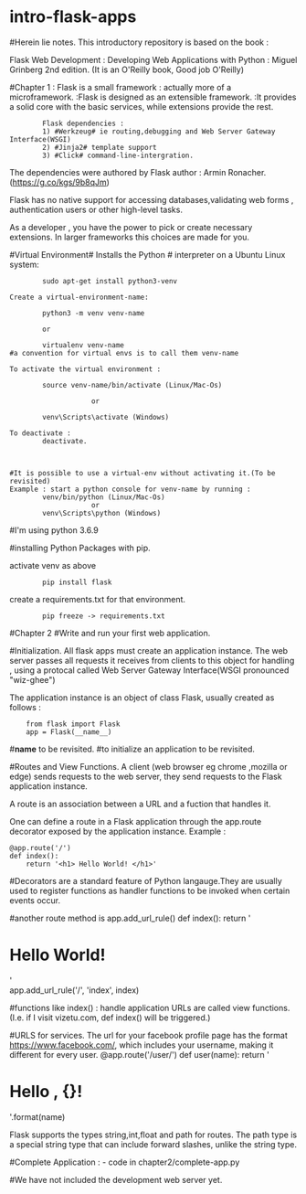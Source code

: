 # intro-flask-apps
#Herein lie notes.
This introductory repository is based on the book :

Flask Web Development : Developing Web Applications with Python : Miguel Grinberg 2nd edition. (It is an O'Reilly book, Good job O'Reilly)

#Chapter 1 : Flask is a small framework : actually more of a microframework.
			:Flask is designed as an extensible framework.
			:It provides a solid core with the basic services, while extensions provide the rest.


			Flask dependencies : 
			1) #Werkzeug# ie routing,debugging and Web Server Gateway Interface(WSGI)
			2) #Jinja2# template support
			3) #Click# command-line-intergration.

The dependencies were authored by Flask author : Armin Ronacher.(https://g.co/kgs/9b8qJm)

Flask has no native support for accessing databases,validating web forms , authentication users or other high-level tasks.

As a developer , you have the power to pick or create necessary extensions. In larger frameworks this choices are made for you.

#Virtual Environment#
	Installs the Python # interpreter on a Ubuntu Linux system:

			sudo apt-get install python3-venv

	Create a virtual-environment-name:

			python3 -m venv venv-name

			or

			virtualenv venv-name
	#a convention for virtual envs is to call them venv-name

	To activate the virtual environment : 

			source venv-name/bin/activate (Linux/Mac-Os)

						or

			venv\Scripts\activate (Windows)

	To deactivate : 
			deactivate.



	#It is possible to use a virtual-env without activating it.(To be revisited)
	Example : start a python console for venv-name by running :
			venv/bin/python (Linux/Mac-Os)
						or
			venv\Scripts\python (Windows)

#I'm using python 3.6.9


#installing Python Packages with pip.
 
 activate venv as above

 			pip install flask

 create a requirements.txt for that environment. 

 			pip freeze -> requirements.txt


#Chapter 2
#Write and run your first web application.

#Initialization.
All flask apps must create an application instance.
The web server passes all requests it receives from clients to this object for handling , using a protocal called Web Server Gateway Interface(WSGI pronounced 
"wiz-ghee")

The application instance is an object of class Flask, usually created as follows : 
		
		from flask import Flask
		app = Flask(__name__)

#__name__ to be revisited.
#to initialize an application to be revisited.

#Routes and View Functions.
A client (web browser eg chrome ,mozilla or edge) sends requests to the web server, they send requests to the Flask application instance.

A route is an association between a URL and a fuction that  handles it.

One can define a route in a Flask application through the app.route decorator exposed by the application instance. 
Example :

	@app.route('/')
	def index():
		return '<h1> Hello World! </h1>'

#Decorators are a standard feature of Python langauge.They are usually used to register functions as handler functions to be invoked when certain events occur.

#another route method is app.add_url_rule()
	def index():
		return '<h1>Hello World!</h1>'	
	app.add_url_rule('/', 'index', index)

#functions like index() : handle application URLs are called view functions.
(I.e. if I visit vizetu.com, def index() will be triggered.)



#URLS for services.
The url for your facebook profile page has the format https://www.facebook.com/<your-name>, which includes your username, making it different for every user.
	@app.route('/user/<name>')
	def user(name):
		return '<h1> Hello , {}! </h1>'.format(name)

Flask supports the types string,int,float and path for routes.
The path type is a special string type that can include forward slashes, unlike the string type.

#Complete Application : - code in chapter2/complete-app.py

#We have not included the development web server yet.





	